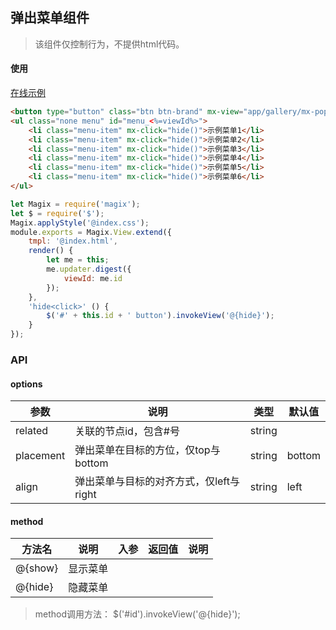 ## 弹出菜单组件

> 该组件仅控制行为，不提供html代码。


#### 使用

<a href="https://thx.github.io/magix-gallery/#!/mx-popmenu/index" target="_blank">在线示例</a>
```html
<button type="button" class="btn btn-brand" mx-view="app/gallery/mx-popmenu/index" view-related="#menu_<%=viewId%>">显示更多菜单</button>
<ul class="none menu" id="menu_<%=viewId%>">
    <li class="menu-item" mx-click="hide()">示例菜单1</li>
    <li class="menu-item" mx-click="hide()">示例菜单2</li>
    <li class="menu-item" mx-click="hide()">示例菜单3</li>
    <li class="menu-item" mx-click="hide()">示例菜单4</li>
    <li class="menu-item" mx-click="hide()">示例菜单5</li>
    <li class="menu-item" mx-click="hide()">示例菜单6</li>
</ul>
```

```js
let Magix = require('magix');
let $ = require('$');
Magix.applyStyle('@index.css');
module.exports = Magix.View.extend({
    tmpl: '@index.html',
    render() {
        let me = this;
        me.updater.digest({
            viewId: me.id
        });
    },
    'hide<click>' () {
        $('#' + this.id + ' button').invokeView('@{hide}');
    }
});
```

### API

#### options
| 参数 | 说明 | 类型 | 默认值 |
| -------- | -------- | -------- | -------- |
| related    | 关联的节点id，包含#号 | string |  |
| placement | 弹出菜单在目标的方位，仅top与bottom | string | bottom |
| align | 弹出菜单与目标的对齐方式，仅left与right | string | left |

#### method

| 方法名 | 说明 | 入参 | 返回值 | 说明 |
| -------- | -------- | -------- | -------- | -------- |
| @{show} | 显示菜单 |  |  |  |
| @{hide} | 隐藏菜单 |  |  | &nbsp; |

> method调用方法： $('#id').invokeView('@{hide}');